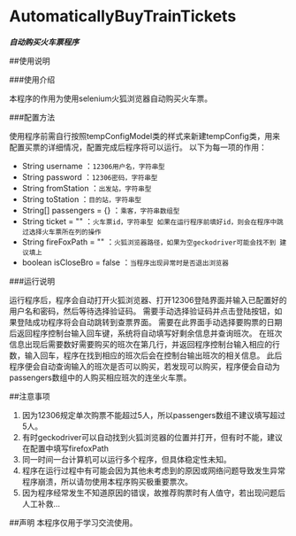 # AutomaticallyBuyTrainTickets
***自动购买火车票程序***

##使用说明

###使用介绍

本程序的作用为使用selenium火狐浏览器自动购买火车票。

###配置方法

使用程序前需自行按照tempConfigModel类的样式来新建tempConfig类，用来配置买票的详细情况，配置完成后程序将可以运行。
以下为每一项的作用：

- String username ：`12306用户名，字符串型`
- String password ：`12306密码，字符串型`
- String fromStation ：`出发站，字符串型`
- String toStation ：`目的站，字符串型`
- String[] passengers = {} ：`乘客，字符串数组型`
- String ticket = "" ：`火车票id，字符串型 如果在运行程序前填好id，则会在程序中跳过选择火车票所在列的操作`
- String fireFoxPath = "" ：`火狐浏览器路径，如果为空geckodriver可能会找不到 建议填上`
- boolean isCloseBro = false ：`当程序出现异常时是否退出浏览器`

###运行说明

运行程序后，程序会自动打开火狐浏览器、打开12306登陆界面并输入已配置好的用户名和密码，然后等待选择验证码。
需要手动选择验证码并点击登陆按钮，如果登陆成功程序将会自动跳转到查票界面。
需要在此界面手动选择要购票的日期后返回程序控制台输入回车键，系统将自动填写好剩余信息并查询班次。
在班次信息出现后需要数好需要购买的班次在第几行，并返回程序控制台输入相应的行数，输入回车，程序在找到相应的班次后会在控制台输出班次的相关信息。
此后程序便会自动查询输入的班次是否可以购买，若发现可以购买，程序便会自动为passengers数组中的人购买相应班次的连坐火车票。

##注意事项

1. 因为12306规定单次购票不能超过5人，所以passengers数组不建议填写超过5人。
2. 有时geckodriver可以自动找到火狐浏览器的位置并打开，但有时不能，建议在配置中填写firefoxPath
3. 同一时间一台计算机可以运行多个程序，但具体稳定性未知。
4. 程序在运行过程中有可能会因为其他未考虑到的原因或网络问题导致发生异常程序崩溃，所以请勿使用本程序购买极重要票次。
5. 因为程序经常发生不知道原因的错误，故推荐购票时有人值守，若出现问题后人工补救…

##声明
本程序仅用于学习交流使用。